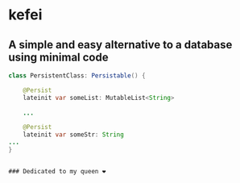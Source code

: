 # kefei
## A simple and easy alternative to a database using minimal code

```java
class PersistentClass: Persistable() {

    @Persist
    lateinit var someList: MutableList<String>
    
    ...

    @Persist
    lateinit var someStr: String
...    
}


### Dedicated to my queen ❤️
